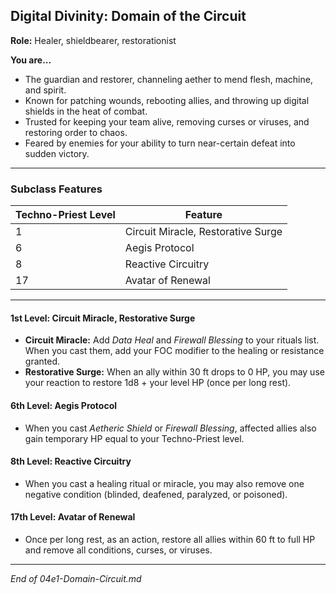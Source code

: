 ## Digital Divinity: Domain of the Circuit

**Role:** Healer, shieldbearer, restorationist

**You are...**

- The guardian and restorer, channeling aether to mend flesh, machine, and spirit.
- Known for patching wounds, rebooting allies, and throwing up digital shields in the heat of combat.
- Trusted for keeping your team alive, removing curses or viruses, and restoring order to chaos.
- Feared by enemies for your ability to turn near-certain defeat into sudden victory.

---

### Subclass Features

|Techno-Priest Level|Feature|
|---|---|
|1|Circuit Miracle, Restorative Surge|
|6|Aegis Protocol|
|8|Reactive Circuitry|
|17|Avatar of Renewal|

---

#### 1st Level: Circuit Miracle, Restorative Surge

- **Circuit Miracle:** Add _Data Heal_ and _Firewall Blessing_ to your rituals list. When you cast them, add your FOC modifier to the healing or resistance granted.
- **Restorative Surge:** When an ally within 30 ft drops to 0 HP, you may use your reaction to restore 1d8 + your level HP (once per long rest).

#### 6th Level: Aegis Protocol

- When you cast _Aetheric Shield_ or _Firewall Blessing_, affected allies also gain temporary HP equal to your Techno-Priest level.

#### 8th Level: Reactive Circuitry

- When you cast a healing ritual or miracle, you may also remove one negative condition (blinded, deafened, paralyzed, or poisoned).

#### 17th Level: Avatar of Renewal

- Once per long rest, as an action, restore all allies within 60 ft to full HP and remove all conditions, curses, or viruses.

---

_End of 04e1-Domain-Circuit.md_